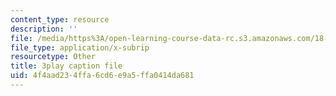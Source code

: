 ```yaml
---
content_type: resource
description: ''
file: /media/https%3A/open-learning-course-data-rc.s3.amazonaws.com/18-06sc-linear-algebra-fall-2011/4f4aad234ffa6cd6e9a5ffa0414da681_hSRcHTafkjE.srt
file_type: application/x-subrip
resourcetype: Other
title: 3play caption file
uid: 4f4aad23-4ffa-6cd6-e9a5-ffa0414da681
---
```

